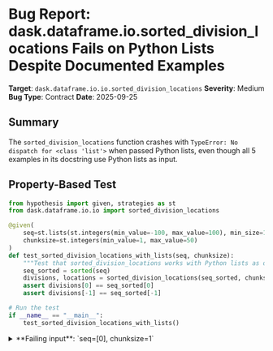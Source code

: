 # Bug Report: dask.dataframe.io.sorted_division_locations Fails on Python Lists Despite Documented Examples

**Target**: `dask.dataframe.io.io.sorted_division_locations`
**Severity**: Medium
**Bug Type**: Contract
**Date**: 2025-09-25

## Summary

The `sorted_division_locations` function crashes with `TypeError: No dispatch for <class 'list'>` when passed Python lists, even though all 5 examples in its docstring use Python lists as input.

## Property-Based Test

```python
from hypothesis import given, strategies as st
from dask.dataframe.io.io import sorted_division_locations

@given(
    seq=st.lists(st.integers(min_value=-100, max_value=100), min_size=1, max_size=100),
    chunksize=st.integers(min_value=1, max_value=50)
)
def test_sorted_division_locations_with_lists(seq, chunksize):
    """Test that sorted_division_locations works with Python lists as documented."""
    seq_sorted = sorted(seq)
    divisions, locations = sorted_division_locations(seq_sorted, chunksize=chunksize)
    assert divisions[0] == seq_sorted[0]
    assert divisions[-1] == seq_sorted[-1]

# Run the test
if __name__ == "__main__":
    test_sorted_division_locations_with_lists()
```

<details>

<summary>
**Failing input**: `seq=[0], chunksize=1`
</summary>
```
============================= test session starts ==============================
platform linux -- Python 3.13.2, pytest-8.4.1, pluggy-1.5.0 -- /home/npc/miniconda/bin/python3
cachedir: .pytest_cache
hypothesis profile 'default'
rootdir: /home/npc/pbt/agentic-pbt/worker_/63
plugins: anyio-4.9.0, hypothesis-6.139.1, asyncio-1.2.0, langsmith-0.4.29
asyncio: mode=Mode.STRICT, debug=False, asyncio_default_fixture_loop_scope=None, asyncio_default_test_loop_scope=function
collecting ... collected 1 item

hypo.py::test_sorted_division_locations_with_lists FAILED                [100%]

=================================== FAILURES ===================================
__________________ test_sorted_division_locations_with_lists ___________________
hypo.py:5: in test_sorted_division_locations_with_lists
    seq=st.lists(st.integers(min_value=-100, max_value=100), min_size=1, max_size=100),
               ^^^
hypo.py:11: in test_sorted_division_locations_with_lists
    divisions, locations = sorted_division_locations(seq_sorted, chunksize=chunksize)
                           ^^^^^^^^^^^^^^^^^^^^^^^^^^^^^^^^^^^^^^^^^^^^^^^^^^^^^^^^^^
/home/npc/miniconda/lib/python3.13/site-packages/dask/dataframe/io/io.py:284: in sorted_division_locations
    seq = tolist(seq)
          ^^^^^^^^^^^
/home/npc/miniconda/lib/python3.13/site-packages/dask/dataframe/dispatch.py:91: in tolist
    func = tolist_dispatch.dispatch(type(obj))
           ^^^^^^^^^^^^^^^^^^^^^^^^^^^^^^^^^^^
/home/npc/miniconda/lib/python3.13/site-packages/dask/utils.py:774: in dispatch
    raise TypeError(f"No dispatch for {cls}")
E   TypeError: No dispatch for <class 'list'>
E   Falsifying example: test_sorted_division_locations_with_lists(
E       seq=[0],
E       chunksize=1,
E   )
=========================== short test summary info ============================
FAILED hypo.py::test_sorted_division_locations_with_lists - TypeError: No dis...
============================== 1 failed in 0.70s ===============================
```
</details>

## Reproducing the Bug

```python
from dask.dataframe.io.io import sorted_division_locations

# Test the exact example from the function's docstring
L = ['A', 'B', 'C', 'D', 'E', 'F']
print("Testing docstring example: L = ['A', 'B', 'C', 'D', 'E', 'F'] with chunksize=2")
try:
    result = sorted_division_locations(L, chunksize=2)
    print(f"Result: {result}")
except Exception as e:
    print(f"Error: {type(e).__name__}: {e}")

print("\n" + "="*50 + "\n")

# Test with integers
print("Testing with integer list: [1, 2, 3, 4] with chunksize=2")
try:
    result = sorted_division_locations([1, 2, 3, 4], chunksize=2)
    print(f"Result: {result}")
except Exception as e:
    print(f"Error: {type(e).__name__}: {e}")

print("\n" + "="*50 + "\n")

# Test minimal case
print("Testing minimal case: [0] with chunksize=1")
try:
    result = sorted_division_locations([0], chunksize=1)
    print(f"Result: {result}")
except Exception as e:
    print(f"Error: {type(e).__name__}: {e}")
```

<details>

<summary>
TypeError: No dispatch for <class 'list'> on all test cases
</summary>
```
Testing docstring example: L = ['A', 'B', 'C', 'D', 'E', 'F'] with chunksize=2
Error: TypeError: No dispatch for <class 'list'>

==================================================

Testing with integer list: [1, 2, 3, 4] with chunksize=2
Error: TypeError: No dispatch for <class 'list'>

==================================================

Testing minimal case: [0] with chunksize=1
Error: TypeError: No dispatch for <class 'list'>
```
</details>

## Why This Is A Bug

This is a clear contract violation between the function's documentation and its implementation. The function's docstring (lines 259-278 in `/dask/dataframe/io/io.py`) contains five explicit examples, all using Python lists as input:

1. `L = ['A', 'B', 'C', 'D', 'E', 'F']` with `chunksize=2` (expected output: `(['A', 'C', 'E', 'F'], [0, 2, 4, 6])`)
2. Same list with `chunksize=3`
3. `L = ['A', 'A', 'A', 'A', 'B', 'B', 'B', 'C']` with various chunksizes
4. `['A']` with `chunksize=2`

However, the implementation at line 284 unconditionally calls `seq = tolist(seq)` on all inputs. The `tolist` function uses a type dispatcher (`tolist_dispatch`) that only has handlers registered for:
- `np.ndarray`
- `pd.Series`
- `pd.Index`
- `pd.Categorical`
- `cupy.ndarray` (optional)

No handler is registered for Python's built-in `list` type, causing the dispatcher to raise `TypeError: No dispatch for <class 'list'>`.

The comment at lines 282-283 states: "Convert from an ndarray to a plain list so that any divisions we extract from seq are plain Python scalars." This indicates the function expects to work with lists internally, and the unconditional `tolist()` call appears to be a coding error where the developer assumed all inputs would be numpy/pandas objects.

## Relevant Context

- The function is part of the public API in `dask.dataframe.io.io`
- The function name explicitly mentions "sorted list" not "sorted array"
- All docstring examples are formatted as executable Python code with `>>>` prompts
- The `tolist_dispatch` registry is defined in `/dask/dataframe/dispatch.py`
- Handler registrations are in `/dask/dataframe/backends.py`
- The error occurs immediately on any list input, making the function unusable for its documented use cases

## Proposed Fix

```diff
--- a/dask/dataframe/backends.py
+++ b/dask/dataframe/backends.py
@@ -773,6 +773,11 @@ def is_float_na_dtype_numpy_or_pandas(obj):
     return np.issubdtype(obj, np.floating)


+@tolist_dispatch.register(list)
+def tolist_list(obj):
+    return obj
+
+
 @tolist_dispatch.register((np.ndarray, pd.Series, pd.Index, pd.Categorical))
 def tolist_numpy_or_pandas(obj):
     return obj.tolist()
```